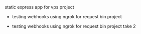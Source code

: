 static express app for vps project

* testing webhooks using ngrok for request bin project

* testing webhooks using ngrok for request bin project take 2
